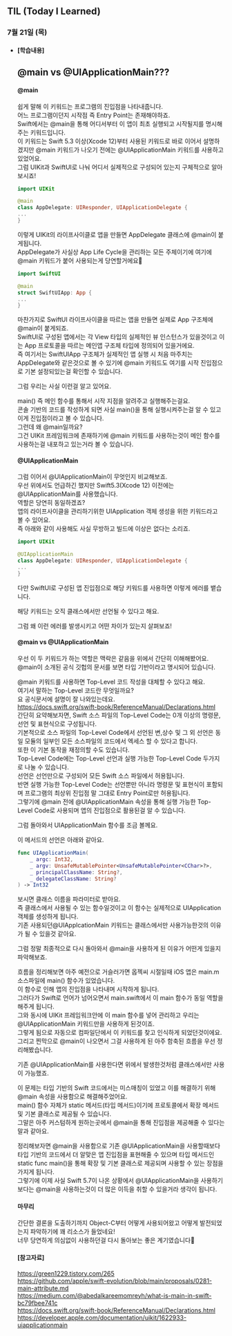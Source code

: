 ## TIL (Today I Learned)

### 7월 21일 (목)   

- #### [학습내용]    
  ## @main vs @UIApplicationMain???              

  #### @main  

  쉽게 말해 이 키워드는 프로그램의 진입점을 나타내줍니다.   
  어느 프로그램이던지 시작점 즉 Entry Point는 존재해야하죠.   
  Swift에서는 @main을 통해 어디서부터 이 앱이 최초 실행되고 시작될지를 명시해주는 키워드입니다.   
  이 키워드는 Swift 5.3 이상(Xcode 12)부터 사용된 키워드로 바로 이어서 설명하겠지만 @main 키워드가 나오기 전에는 @UIApplicationMain 키워드를 사용하고 있었어요.   
  그럼 UIKit과 SwiftUI로 나눠 어디서 실제적으로 구성되어 있는지 구체적으로 알아보시죠!   
  ```swift
  import UIKit
  
  @main
  class AppDelegate: UIResponder, UIApplicationDelegate {
  ...
  }
  ```
  이렇게 UIKit의 라이프사이클로 앱을 만들면 AppDelegate 클래스에 @main이 붙게됩니다.   
  AppDelegate가 사실상 App Life Cycle을 관리하는 모든 주체이기에 여기에 @main 키워드가 붙어 사용되는게 당연할거에요🙌   
  ```swift
  import SwiftUI
  
  @main
  struct SwiftUIApp: App {
  ...
  }
  ```
  마찬가지로 SwiftUI 라이프사이클을 따르는 앱을 만들면 실제로 App 구조체에 @main이 붙게되죠.   
  SwiftUI로 구성된 앱에서는 각 View 타입의 실제적인 뷰 인스턴스가 있을것이고 이는 App 프로토콜을 따르는 메인앱 구조체 타입에 정의되어 있을거에요.    
  즉 여기서는 SwiftUIApp 구조체가 실제적인 앱 실행 시 처음 마주치는 AppDelegate와 같은것으로 볼 수 있기에 @main 키워드도 여기를 시작 진입점으로 기본 설정되있는걸 확인할 수 있습니다.   

  그럼 우리는 사실 이런걸 알고 있어요.   

  main() 즉 메인 함수를 통해서 시작 지점을 알려주고 실행해주는걸요.   
  콘솔 기반의 코드를 작성하게 되면 사실 main()을 통해 실행시켜주는걸 알 수 있고 이게 진입점이라고 볼 수 있습니다.   
  그런데 왜 @main일까요?   
  그건 UIKit 프레임워크에 존재하기에 @main 키워드를 사용하는것이 메인 함수를 사용하는걸 내포하고 있는거라 볼 수 있습니다.   

  #### @UIApplicationMain   

  그럼 이어서 @UIApplicationMain이 무엇인지 비교해보죠.   
  우선 위에서도 언급하긴 했지만 Swift5.3(Xcode 12) 이전에는 @UIApplicationMain를 사용했습니다.   
  역할은 당연히 동일하겠죠?   
  앱의 라이프사이클을 관리하기위한 UIApplication 객체 생성을 위한 키워드라고 볼 수 있어요.   
  즉 아래와 같이 사용해도 사실 무방하고 빌드에 이상은 없다는 소리죠.   
  ```swift
  import UIKit
  
  @UIApplicationMain
  class AppDelegate: UIResponder, UIApplicationDelegate {
  ...
  }
  ```
  다만 SwiftUI로 구성된 앱 진입점으로 해당 키워드를 사용하면 이렇게 에러를 뱉습니다.   

  해당 키워드는 오직 클래스에서만 선언될 수 있다고 해요.   

  그럼 왜 이런 에러를 발생시키고 어떤 차이가 있는지 살펴보죠!   

  #### @main vs @UIApplicationMain   

  우선 이 두 키워드가 하는 역할은 맥락은 같음을 위에서 간단히 이해해봤어요.   
  @main이 소개된 공식 깃헙의 문서를 보면 타입 기반이라고 명시되어 있습니다.   

  @main 키워드를 사용하면 Top-Level 코드 작성을 대체할 수 있다고 해요.   
  여기서 말하는 Top-Level 코드란 무엇일까요?   
  요 공식문서에 설명이 잘 나와있는데요.   
  https://docs.swift.org/swift-book/ReferenceManual/Declarations.html   
  간단히 요약해보자면, Swift 소스 파일의 Top-Level Code는 0개 이상의 명령문, 선언 및 표현식으로 구성됩니다.   
  기본적으로 소스 파일의 Top-Level Code에서 선언된 변,상수 및 그 외 선언은 동일 모듈의 일부인 모든 소스파일의 코드에서 엑세스 할 수 있다고 합니다.   
  또한 이 기본 동작을 재정의할 수도 있습니다.   
  Top-Level Code에는 Top-Level 선언과 실행 가능한 Top-Level Code 두가지로 나눌 수 있습니다.   
  선언은 선언만으로 구성되어 모든 Swift 소스 파일에서 허용됩니다.   
  반면 실행 가능한 Top-Level Code는 선언뿐만 아니라 명령문 및 표현식이 포함되며 프로그램의 최상위 진입점 말 그대로 Entry Point로만 허용됩니다.   
  그렇기에 @main 전에 @UIApplicationMain 속성을 통해 실행 가능한 Top-Level Code로 사용되며 앱의 진입점으로 활용된걸 알 수 있습니다.   

  그럼 돌아와서 UIApplicationMain 함수를 조금 볼께요.   

  이 메서드의 선언은 아래와 같아요.   
  ```swift
  func UIApplicationMain(
      _ argc: Int32,
      _ argv: UnsafeMutablePointer<UnsafeMutablePointer<CChar>?>,
      _ principalClassName: String?,
      _ delegateClassName: String?
  ) -> Int32
  ```
  보시면 클래스 이름을 파라미터로 받아요.   
  즉 클래스에서 사용될 수 있는 함수일것이고 이 함수는 실제적으로 UIApplication 객체를 생성하게 됩니다.   
  기존 사용되던@UIApplcationMain 키워드는 클래스에서만 사용가능한것의 이유가 될 수 있을것 같아요.   

  그럼 정말 최종적으로 다시 돌아와서 @main을 사용하게 된 이유가 어떤게 있을지 파악해보죠.   

  흐름을 정리해보면 아주 예전으로 거슬러가면 옵젝씨 시절일때 iOS 앱은 main.m 소스파일에 main() 함수가 있었습니다.   
  이 함수로 인해 앱의 진입점을 나타내며 시작하게 됩니다.   
  그러다가 Swift로 언어가 넘어오면서 main.swift에서 이 main 함수가 동일 역할을 해주게 됩니다.   
  그와 동시에 UIKit 프레임워크안에 이 main 함수를 넣어 관리하고 우리는    @UIApplicationMain 키워드만을 사용하게 된것이죠.   
  그렇게 됨으로 자동으로 컴파일단에서 이 키워드를 찾고 인식하게 되었던것이에요.   
  그리고 찐막으로 @main이 나오면서 그걸 사용하게 된 아주 함축된 흐름을 우선 정리해봤습니다.   

  기존 @UIApplicationMain를 사용한다면 위에서 발생한것처럼 클래스에서만 사용이 가능했죠.   

  이 문제는 타입 기반의 Swift 코드에서는 미스매칭이 있었고 이를 해결하기 위해 @main 속성을 사용함으로 해결해주었어요.   
  main() 함수 자체가 static 메서드(타입 메서드)이기에 프로토콜에서 확장 메서드 및 기본 클래스로 제공될 수 있습니다.   
  그말은 아주 커스텀하게 원하는곳에서 @main을 통해 진입점을 제공해줄 수 있다는 말과 같아요.   

  정리해보자면 @main을 사용함으로 기존 @UIApplicationMain을 사용할때보다 타입 기반의 코드에서 더 알맞은 앱 진입점을 표현해줄 수 있으며 타입 메서드인 static func main()을 통해 확장 및 기본 클래스로 제공되며 사용할 수 있는 장점을 가지게 됩니다.   
  그렇기에 이제 사실 Swift 5.7이 나온 상황에서 @UIApplicationMain을 사용하기보다는 @main을 사용하는것이 더 많은 이득을 취할 수 있을거라 생각이 됩니다.   

  #### 마무리   

  간단한 결론을 도출하기까지 Object-C부터 어떻게 사용되어왔고 어떻게 발전되었는지 파악하기에 꽤 리소스가 들었네요!   
  너무 당연하게 의심없이 사용하던걸 다시 돌아보는 좋은 계기였습니다🙌    

  #### [참고자료]   
  https://green1229.tistory.com/265   
  https://github.com/apple/swift-evolution/blob/main/proposals/0281-main-attribute.md   
  https://medium.com/@abedalkareemomreyh/what-is-main-in-swift-bc79fbee741c   
  https://docs.swift.org/swift-book/ReferenceManual/Declarations.html   
  https://developer.apple.com/documentation/uikit/1622933-uiapplicationmain   
